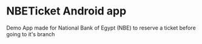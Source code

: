 # NBETicket Android app
Demo App made for National Bank of Egypt (NBE) to reserve a ticket before going to it's branch
